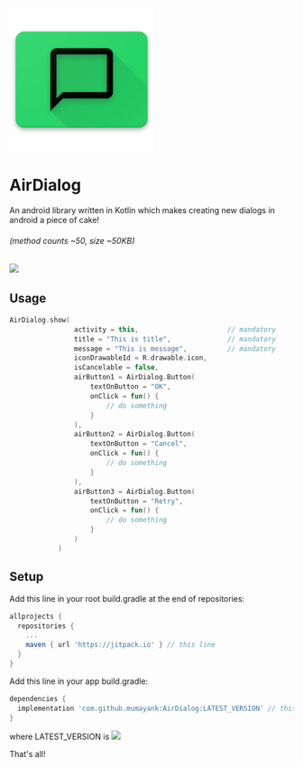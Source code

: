 ![alt text](https://github.com/mumayank/AirDialog/blob/master/image.png "Logo")

# AirDialog 

An android library written in Kotlin which makes creating new dialogs in android a piece of cake!

###### (method counts ~50, size ~50KB)

[![](https://jitpack.io/v/mumayank/AirDialog.svg)](https://jitpack.io/#mumayank/AirDialog)

## Usage
```kotlin
AirDialog.show(
                activity = this,                      // mandatory
                title = "This is title",              // mandatory
                message = "This is message",          // mandatory
                iconDrawableId = R.drawable.icon,
                isCancelable = false,
                airButton1 = AirDialog.Button(
                    textOnButton = "OK",
                    onClick = fun() {
                        // do something
                    }
                ),
                airButton2 = AirDialog.Button(
                    textOnButton = "Cancel",
                    onClick = fun() {
                        // do something
                    }
                ),
                airButton3 = AirDialog.Button(
                    textOnButton = "Retry",
                    onClick = fun() {
                        // do something
                    }
                )
            )
```

## Setup
Add this line in your root build.gradle at the end of repositories:

```gradle
allprojects {
  repositories {
    ...
    maven { url 'https://jitpack.io' } // this line
  }
}
  ```
Add this line in your app build.gradle:
```gradle
dependencies {
  implementation 'com.github.mumayank:AirDialog:LATEST_VERSION' // this line
}
```
where LATEST_VERSION is [![](https://jitpack.io/v/mumayank/AirDialog.svg)](https://jitpack.io/#mumayank/AirDialog)

That's all!
